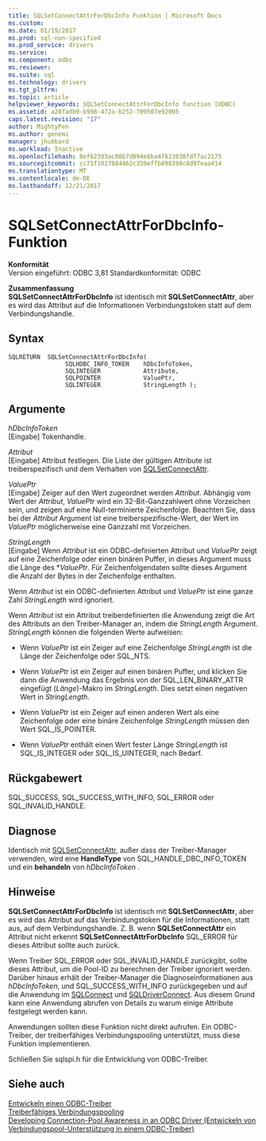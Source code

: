 ```yaml
---
title: SQLSetConnectAttrForDbcInfo Funktion | Microsoft Docs
ms.custom: 
ms.date: 01/19/2017
ms.prod: sql-non-specified
ms.prod_service: drivers
ms.service: 
ms.component: odbc
ms.reviewer: 
ms.suite: sql
ms.technology: drivers
ms.tgt_pltfrm: 
ms.topic: article
helpviewer_keywords: SQLSetConnectAttrForDbcInfo function [ODBC]
ms.assetid: a28fadb9-b998-472a-b252-709507e92005
caps.latest.revision: "17"
author: MightyPen
ms.author: genemi
manager: jhubbard
ms.workload: Inactive
ms.openlocfilehash: 8ef62393ac00b7d094e6ba47613038fdf7ac2175
ms.sourcegitcommit: cc71f1027884462c359effb898390c8d97eaa414
ms.translationtype: MT
ms.contentlocale: de-DE
ms.lasthandoff: 12/21/2017
---
```

# <a name="sqlsetconnectattrfordbcinfo-function"></a>SQLSetConnectAttrForDbcInfo-Funktion
**Konformität**  
 Version eingeführt: ODBC 3,81 Standardkonformität: ODBC  
  
 **Zusammenfassung**  
 **SQLSetConnectAttrForDbcInfo** ist identisch mit **SQLSetConnectAttr**, aber es wird das Attribut auf die Informationen Verbindungstoken statt auf dem Verbindungshandle.  
  
## <a name="syntax"></a>Syntax  
  
```  
SQLRETURN  SQLSetConnectAttrForDbcInfo(  
                SQLHDBC_INFO_TOKEN    hDbcInfoToken,  
                SQLINTEGER            Attribute,  
                SQLPOINTER            ValuePtr,  
                SQLINTEGER            StringLength );  
```  
  
## <a name="arguments"></a>Argumente  
 *hDbcInfoToken*  
 [Eingabe] Tokenhandle.  
  
 *Attribut*  
 [Eingabe] Attribut festlegen. Die Liste der gültigen Attribute ist treiberspezifisch und dem Verhalten von [SQLSetConnectAttr](../../../odbc/reference/syntax/sqlsetconnectattr-function.md).  
  
 *ValuePtr*  
 [Eingabe] Zeiger auf den Wert zugeordnet werden *Attribut*. Abhängig vom Wert der *Attribut*, *ValuePtr* wird ein 32-Bit-Ganzzahlwert ohne Vorzeichen sein, und zeigen auf eine Null-terminierte Zeichenfolge. Beachten Sie, dass bei der *Attribut* Argument ist eine treiberspezifische-Wert, der Wert im *ValuePtr* möglicherweise eine Ganzzahl mit Vorzeichen.  
  
 *StringLength*  
 [Eingabe] Wenn *Attribut* ist ein ODBC-definierten Attribut und *ValuePtr* zeigt auf eine Zeichenfolge oder einen binären Puffer, in dieses Argument muss die Länge des **ValuePtr*. Für Zeichenfolgendaten sollte dieses Argument die Anzahl der Bytes in der Zeichenfolge enthalten.  
  
 Wenn *Attribut* ist ein ODBC-definierten Attribut und *ValuePtr* ist eine ganze Zahl *StringLength* wird ignoriert.  
  
 Wenn *Attribut* ist ein Attribut treiberdefinierten die Anwendung zeigt die Art des Attributs an den Treiber-Manager an, indem die *StringLength* Argument. *StringLength* können die folgenden Werte aufweisen:  
  
-   Wenn *ValuePtr* ist ein Zeiger auf eine Zeichenfolge *StringLength* ist die Länge der Zeichenfolge oder SQL_NTS.  
  
-   Wenn *ValuePtr* ist ein Zeiger auf einen binären Puffer, und klicken Sie dann die Anwendung das Ergebnis von der SQL_LEN_BINARY_ATTR eingefügt (*Länge*)-Makro im *StringLength*. Dies setzt einen negativen Wert in *StringLength*.  
  
-   Wenn *ValuePtr* ist ein Zeiger auf einen anderen Wert als eine Zeichenfolge oder eine binäre Zeichenfolge *StringLength* müssen den Wert SQL_IS_POINTER.  
  
-   Wenn *ValuePtr* enthält einen Wert fester Länge *StringLength* ist SQL_IS_INTEGER oder SQL_IS_UINTEGER, nach Bedarf.  
  
## <a name="returns"></a>Rückgabewert  
 SQL_SUCCESS, SQL_SUCCESS_WITH_INFO, SQL_ERROR oder SQL_INVALID_HANDLE.  
  
## <a name="diagnostics"></a>Diagnose  
 Identisch mit [SQLSetConnectAttr](../../../odbc/reference/syntax/sqlsetconnectattr-function.md), außer dass der Treiber-Manager verwenden, wird eine **HandleType** von SQL_HANDLE_DBC_INFO_TOKEN und ein **behandeln** von *hDbcInfoToken* .  
  
## <a name="remarks"></a>Hinweise  
 **SQLSetConnectAttrForDbcInfo** ist identisch mit **SQLSetConnectAttr**, aber es wird das Attribut auf das Verbindungstoken für die Informationen, statt aus, auf dem Verbindungshandle. Z. B. wenn **SQLSetConnectAttr** ein Attribut nicht erkennt **SQLSetConnectAttrForDbcInfo** SQL_ERROR für dieses Attribut sollte auch zurück.  
  
 Wenn Treiber SQL_ERROR oder SQL_INVALID_HANDLE zurückgibt, sollte dieses Attribut, um die Pool-ID zu berechnen der Treiber ignoriert werden. Darüber hinaus erhält der Treiber-Manager die Diagnoseinformationen aus *hDbcInfoToken*, und SQL_SUCCESS_WITH_INFO zurückgegeben und auf die Anwendung im [SQLConnect](../../../odbc/reference/syntax/sqlconnect-function.md) und [SQLDriverConnect](../../../odbc/reference/syntax/sqldriverconnect-function.md). Aus diesem Grund kann eine Anwendung abrufen von Details zu warum einige Attribute festgelegt werden kann.  
  
 Anwendungen sollten diese Funktion nicht direkt aufrufen. Ein ODBC-Treiber, der treiberfähiges Verbindungspooling unterstützt, muss diese Funktion implementieren.  
  
 Schließen Sie sqlspi.h für die Entwicklung von ODBC-Treiber.  
  
## <a name="see-also"></a>Siehe auch  
 [Entwickeln einen ODBC-Treiber](../../../odbc/reference/develop-driver/developing-an-odbc-driver.md)   
 [Treiberfähiges Verbindungspooling](../../../odbc/reference/develop-app/driver-aware-connection-pooling.md)   
 [Developing Connection-Pool Awareness in an ODBC Driver (Entwickeln von Verbindungspool-Unterstützung in einem ODBC-Treiber)](../../../odbc/reference/develop-driver/developing-connection-pool-awareness-in-an-odbc-driver.md)
